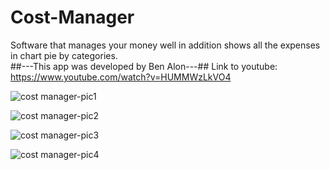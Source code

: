 # Cost-Manager

Software that manages your money 
well in addition shows all the expenses in chart pie by categories.<br/>
##---This app was developed by Ben Alon---##
Link to youtube:
https://www.youtube.com/watch?v=HUMMWzLkVO4


![cost manager-pic1](https://user-images.githubusercontent.com/65303505/121533433-f2622700-ca08-11eb-885b-7d2e63ee6431.PNG)


![cost manager-pic2](https://user-images.githubusercontent.com/65303505/121533653-29383d00-ca09-11eb-8e02-a995d984c288.PNG)




![cost manager-pic3](https://user-images.githubusercontent.com/65303505/121533665-2c332d80-ca09-11eb-8498-1d27833dfdea.PNG)





![cost manager-pic4](https://user-images.githubusercontent.com/65303505/121533679-2f2e1e00-ca09-11eb-9a62-30683d4d799c.PNG)














